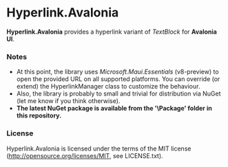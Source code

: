 # Hyperlink.Avalonia

**Hyperlink.Avalonia** provides a hyperlink variant of *TextBlock* for **Avalonia UI**.

### Notes
- At this point, the library uses *Microsoft.Maui.Essentials* (v8-preview) to open the provided URL on all supported platforms. You can override (or extend) the HyperlinkManager class to customize the behaviour.
- Also, the library is probably to small and trivial for distribution via NuGet (let me know if you think otherwise).
- **The latest NuGet package is available from the '\Package' folder in this repository.**

### License
Hyperlink.Avalonia is licensed under the terms of the MIT license (<http://opensource.org/licenses/MIT>, see LICENSE.txt).
